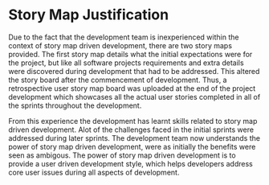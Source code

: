 # Story Map Justification

Due to the fact that the development team is inexperienced within the context of story map driven development, there are two story maps provided. The first story map details what the initial expectations were for the project, but like all software projects requirements and extra details were discovered during development that had to be addressed. This altered the story board after the commencement of development. Thus, a retrospective user story map board was uploaded at the end of the project development which showcases all the actual user stories completed in all of the sprints throughout the development.

From this experience the development has learnt skills related to story map driven development. Alot of the challenges faced in the initial sprints were addressed during later sprints. The development team now understands the power of story map driven development, were as initially the benefits were seen as ambigous. The power of story map driven development is to provide a user driven development style, which helps developers address core user issues during all aspects of development.  